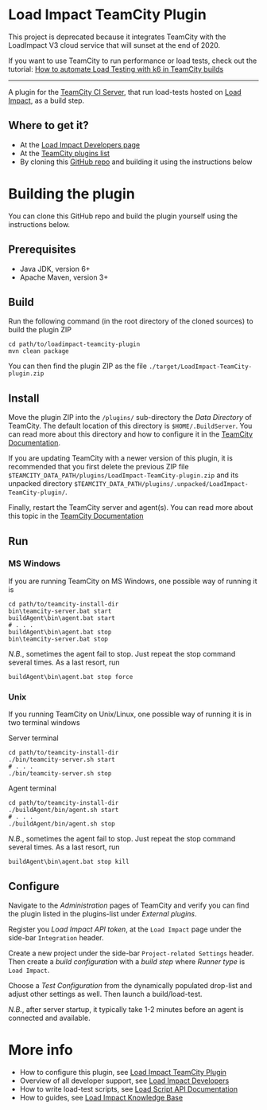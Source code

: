 Load Impact TeamCity Plugin
====

This project is deprecated because it integrates TeamCity with the LoadImpact V3 cloud service that will sunset at the end of 2020.

If you want to use TeamCity to run performance or load tests, check out the tutorial: [How to automate Load Testing with k6 in TeamCity builds](https://k6.io/blog/load-testing-using-teamcity-and-k6)


----

A plugin for the [TeamCity CI Server](https://www.jetbrains.com/teamcity/), that run load-tests 
hosted on [Load Impact](https://loadimpact.com/), as a build step. 

Where to get it?
----

<!-- * At the [Load Impact BinTray repo](https://bintray.com/loadimpact//loadimpact-teamcity-plugin/_latestVersion) -->
* At the [Load Impact Developers page](http://developers.loadimpact.com/continuous-delivery/index.html#li-docs-cd-teamcity)
* At the [TeamCity plugins list](https://confluence.jetbrains.com/display/TW/TeamCity+Plugins)
* By cloning this [GitHub repo](https://github.com/loadimpact/loadimpact-teamcity-plugin) and building it using the instructions below


Building the plugin
====
You can clone this GitHub repo and build the plugin yourself using the instructions below.

Prerequisites
----
* Java JDK, version 6+
* Apache Maven, version 3+

Build
----
Run the following command (in the root directory of the cloned sources) to build the plugin ZIP

    cd path/to/loadimpact-teamcity-plugin
    mvn clean package

You can then find the plugin ZIP as the file `./target/LoadImpact-TeamCity-plugin.zip`

Install
----
Move the plugin ZIP into the `/plugins/` sub-directory the *Data Directory* of TeamCity. The default location 
of this directory is `$HOME/.BuildServer`. You can read more about this directory and how to configure it in the 
[TeamCity Documentation](https://confluence.jetbrains.com/display/TCD9/TeamCity+Data+Directory).

If you are updating TeamCity with a newer version of this plugin, it is recommended that you first delete the 
previous ZIP file `$TEAMCITY_DATA_PATH/plugins/LoadImpact-TeamCity-plugin.zip` and its unpacked 
directory `$TEAMCITY_DATA_PATH/plugins/.unpacked/LoadImpact-TeamCity-plugin/`.

Finally, restart the TeamCity server and agent(s). You can read more about this topic in the 
[TeamCity Documentation](https://confluence.jetbrains.com/display/TCD9/Installing+and+Configuring+the+TeamCity+Server#InstallingandConfiguringtheTeamCityServer-StartingTeamCityserver)

Run
----
### MS Windows
If you are running TeamCity on MS Windows, one possible way of running it is

    cd path/to/teamcity-install-dir
    bin\teamcity-server.bat start
    buildAgent\bin\agent.bat start
    # . . .
    buildAgent\bin\agent.bat stop
    bin\teamcity-server.bat stop

*N.B.*, sometimes the agent fail to stop. Just repeat the stop command several times. As a last resort, run

    buildAgent\bin\agent.bat stop force

### Unix
If you running TeamCity on Unix/Linux, one possible way of running it is in two terminal windows

Server terminal

    cd path/to/teamcity-install-dir
    ./bin/teamcity-server.sh start
    # . . .
    ./bin/teamcity-server.sh stop

Agent terminal

    cd path/to/teamcity-install-dir
    ./buildAgent/bin/agent.sh start
    # . . .
    ./buildAgent/bin/agent.sh stop

*N.B.*, sometimes the agent fail to stop. Just repeat the stop command several times. As a last resort, run

    buildAgent\bin\agent.bat stop kill

Configure
----
Navigate to the *Administration* pages of TeamCity and verify you can find the plugin listed in the plugins-list
under *External plugins*.

Register you *Load Impact API token*, at the `Load Impact` page under the side-bar `Integration` header. 

Create a new project under the side-bar `Project-related Settings` header. Then create a *build configuration* with 
a *build step* where *Runner type* is `Load Impact`. 

Choose a *Test Configuration* from the dynamically populated drop-list and adjust other settings as well. Then launch a build/load-test. 

*N.B.*, after server startup, it typically take 1-2 minutes before an agent is connected and available.

More info
====
* How to configure this plugin, see [Load Impact TeamCity Plugin](http://developers.loadimpact.com/continuous-delivery/index.html#li-docs-cd-teamcity)
* Overview of all developer support, see [Load Impact Developers](http://developers.loadimpact.com/)
* How to write load-test scripts, see [Load Script API Documentation](https://loadimpact.com/load-script-api)
* How to guides, see [Load Impact Knowledge Base](http://support.loadimpact.com/)

